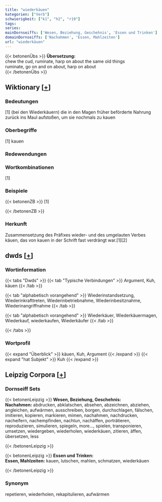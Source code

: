 ```yaml
---
title: "wiederkäuen"
kategorien: ["Verb"]
schwierigkeit: ["k1", "h2", "r19"]
tags:
series:
mainDornseiffs: ['Wesen, Beziehung, Geschehnis', 'Essen und Trinken']
domainDornseiffs: ['Nachahmen', 'Essen, Mahlzeiten']
url: "wiederkäuen"
---
```


{{< betonenÜbs >}}
**Übersetzung:**  
chew the cud, ruminate, harp on about the same old things  
ruminate, go on and on about, harp on about  
{{< /betonenÜbs >}}

## Wiktionary [[+](https://de.wiktionary.org/wiki/wiederkäuen)]

### Bedeutungen
[1] (bei den Wiederkäuern) die in den Magen früher beförderte Nahrung zurück ins Maul aufstoßen, um sie nochmals zu kauen  

### Oberbegriffe
[1] kauen  

### Redewendungen
  

### Wortkombinationen
[1]  

### Beispiele
{{< betonenZB >}}
[1]  

{{< /betonenZB >}}
### Herkunft
Zusammensetzung des Präfixes wieder- und des umgelauten Verbes käuen, das von kauen in der Schrift fast verdrängt war.[1][2]  



## dwds [[+](https://www.dwds.de/wb/wiederkäuen)]

### Wortinformation
{{< tabs "Dwds" >}}
{{< tab "Typische Verbindungen" >}}
Argument, Kuh, käuen
{{< /tab >}}

{{< tab "alphabetisch vorangehend" >}}
Wiederinstandsetzung, Wiederinkrafttreten, Wiederinbetriebnahme, Wiederinbesitznahme, Wiederinangriffnahme
{{< /tab >}}

{{< tab "alphabetisch vorangehend" >}}
Wiederkäuer, Wiederkäuermagen, Wiederkauf, wiederkaufen, Wiederkäufer
{{< /tab >}}

{{< /tabs >}}

### Wortprofil
{{< expand "Überblick" >}} käuen, Kuh, Argument {{< /expand >}}
{{< expand "hat Subjekt" >}} Kuh {{< /expand >}}

## Leipzig Corpora [[+](https://corpora.uni-leipzig.de/en/res?word=wiederkäuen&corpusId=deu_newscrawl-public_2018)]

### Dornseiff Sets
{{< betonenLeipzig >}}
**Wesen, Beziehung, Geschehnis:**  
**Nachahmen:** abdrucken, abklatschen, absehen, abzeichnen, abziehen, angleichen, aufwärmen, ausschreiben, borgen, durchschlagen, fälschen, imitieren, kopieren, markieren, mimen, nachahmen, nachdrucken, nacheifern, nachempfinden, nachtun, nachäffen, porträtieren, reproduzieren, simulieren, spiegeln, more..., spielen, transponieren, umsetzen, wiedergeben, wiederholen, wiederkäuen, zitieren, äffen, übersetzen, less  

{{< /betonenLeipzig >}}


{{< betonenLeipzig >}}
**Essen und Trinken:**  
**Essen, Mahlzeiten:** kauen, lutschen, mahlen, schmatzen, wiederkäuen  

{{< /betonenLeipzig >}}

### Synonym
repetieren, wiederholen, rekapitulieren, aufwärmen

